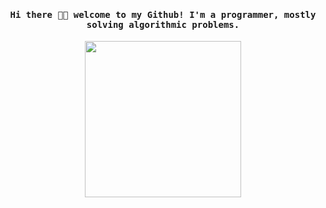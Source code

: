 <h4 align="center"><samp> Hi there 👋🏾  welcome to my Github! I'm a programmer, mostly solving algorithmic problems. </samp></h4>
<p align="center">
  <img width="250" src="[https://media.giphy.com/media/jIgXf4hgbHCeKiXpvt/giphy.gif](https://media.tenor.com/DoGbITpEzHUAAAAC/terrified-patrick-star.gif)">
</p>
<!--
**Saranshgour5/Saranshgour5** is a ✨ _special_ ✨ repository because its `README.md` (this file) appears on your GitHub profile.

Here are some ideas to get you started:

- 🔭 I’m currently working on ...
- 🌱 I’m currently learning ...
- 👯 I’m looking to collaborate on ...
- 🤔 I’m looking for help with ...
- 💬 Ask me about ...
- 📫 How to reach me: ...
- 😄 Pronouns: ...
- ⚡ Fun fact: ...
-->
